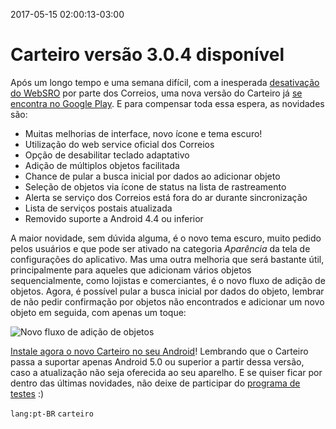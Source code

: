 2017-05-15 02:00:13-03:00
# Carteiro versão 3.0.4 disponível

Após um longo tempo e uma semana difícil, com a inesperada [desativação do WebSRO](http://www.correios.com.br/para-voce/avisos/atualizacao-do-sistema-de-rastreamento-de-objetos-sro/) por parte dos Correios, uma nova versão do Carteiro já [se encontra no Google Play](https://play.google.com/store/apps/details?id=com.rbardini.carteiro). E para compensar toda essa espera, as novidades são:

- Muitas melhorias de interface, novo ícone e tema escuro!
- Utilização do web service oficial dos Correios
- Opção de desabilitar teclado adaptativo
- Adição de múltiplos objetos facilitada
- Chance de pular a busca inicial por dados ao adicionar objeto
- Seleção de objetos via ícone de status na lista de rastreamento
- Alerta se serviço dos Correios está fora do ar durante sincronização
- Lista de serviços postais atualizada
- Removido suporte a Android 4.4 ou inferior

A maior novidade, sem dúvida alguma, é o novo tema escuro, muito pedido pelos usuários e que pode ser ativado na categoria _Aparência_ da tela de configurações do aplicativo. Mas uma outra melhoria que será bastante útil, principalmente para aqueles que adicionam vários objetos sequencialmente, como lojistas e comerciantes, é o novo fluxo de adição de objetos. Agora, é possível pular a busca inicial por dados do objeto, lembrar de não pedir confirmação por objetos não encontrados e adicionar um novo objeto em seguida, com apenas um toque:

![Novo fluxo de adição de objetos](/img/carteiro/new-add-flow.gif)

[Instale agora o novo Carteiro no seu Android](https://play.google.com/store/apps/details?id=com.rbardini.carteiro)! Lembrando que o Carteiro passa a suportar apenas Android 5.0 ou superior a partir dessa versão, caso a atualização não seja oferecida ao seu aparelho. E se quiser ficar por dentro das últimas novidades, não deixe de participar do [programa de testes](https://plus.google.com/+RafaelBardini/posts/Bv7LfxRMrLr) :)

`lang:pt-BR` `carteiro`
